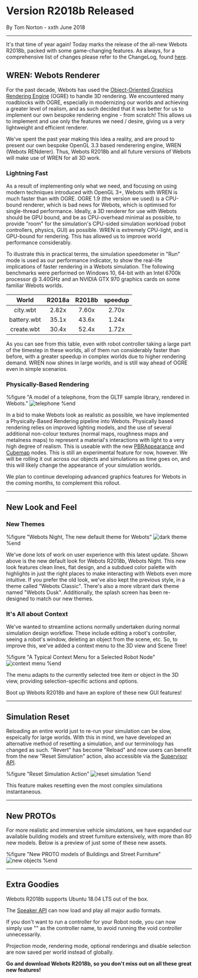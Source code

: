 # Version R2018b Released

<p id="publish-data">By Tom Norton - xxth June 2018</p>

---

It's that time of year again!
Today marks the release of the all-new Webots R2018b, packed with some game-changing features.
As always, for a comprehensive list of changes please refer to the ChangeLog, found [here](https://www.cyberbotics.com/dvd/common/doc/webots/ChangeLog.html).

## WREN: Webots Renderer

For the past decade, Webots has used the [Object-Oriented Graphics Rendering Engine](https://www.ogre3d.org/) (OGRE) to handle 3D rendering. 
We encountered many roadblocks with OGRE, especially in modernizing our worlds and achieving a greater level of realism, and as such decided that it was better for us to implement our own bespoke rendering engine - from scratch!
This allows us to implement and use only the features we need / desire, giving us a very lightweight and efficient renderer.


We've spent the past year making this idea a reality, and are proud to present our own bespoke OpenGL 3.3 based renderering engine, WREN (Webots RENderer).
Thus, Webots R2018b and all future versions of Webots will make use of WREN for all 3D work.

### Lightning Fast

As a result of implementing only what we need, and focusing on using modern techniques introduced with OpenGL 3+, Webots with WREN is much faster than with OGRE.
OGRE 1.9 (the version we used) is a CPU-bound renderer, which is bad news for Webots, which is optimised for single-thread performance.
Ideally, a 3D renderer for use with Webots should be GPU bound, and be as CPU-overhead minimal as possible, to provide "room" for the simulation's CPU-sided simulation workload (robot controllers, physics, GUI) as possible.
WREN is extremely CPU-light, and is GPU-bound for rendering.
This has allowed us to improve world performance considerably.


To illustrate this in practical terms, the simulation speedometer in "Run" mode is used as our performance indicator, to show the real-life implications of faster rendering in a Webots simulation.
The following benchmarks were performed on Windows 10, 64-bit with an Intel 6700k processor @ 3.40GHz and an NVIDIA GTX 970 graphics cards on some familiar Webots worlds.

|    World    | R2018a | R2018b | speedup |
|:-----------:|:------:|:------:|:-------:|
|   city.wbt  |  2.82x |  7.60x |  2.70x  |
| battery.wbt |  35.1x |  43.6x |  1.24x  |
| create.wbt  | 30.4x  |  52.4x |  1.72x  |


As you can see from this table, even with robot controller taking a large part of the timestep in these worlds, all of them run considerably faster than before, with a greater speedup in complex worlds due to higher rendering demand. 
WREN now shines in large worlds, and is still way ahead of OGRE even in simple scenarios.

### Physically-Based Rendering

%figure "A model of a telephone, from the GLTF sample library, rendered in Webots."
![telephone](images/telephone.png)
%end

In a bid to make Webots look as realistic as possible, we have implemented a Physically-Based Rendering pipeline into Webots.
Physically based rendering relies on improved lighting models, and the use of several additional non-colour textures (normal maps, roughness maps and metalness maps) to represent a material's interactions with light to a very high degree of realism.
This is useable with the new [PBRAppearance](../reference/pbrappearance.md) and [Cubemap](../reference/cubemap.md) nodes.
This is still an experimental feature for now, however.
We will be rolling it out across our objects and simulations as time goes on, and this will likely change the appearance of your simulation worlds.

We plan to continue developing advanced graphics features for Webots in the coming months, to complement this rollout.

---

## New Look and Feel

### New Themes

%figure "Webots Night, The new default theme for Webots"
![dark theme](images/webots_night.png)
%end

We've done lots of work on user experience with this latest update. 
Shown above is the new default look for Webots R2018b, Webots Night.
This new look features clean lines, flat design, and a subdued color palette with highlights in just the right places to make interacting with Webots even more intuitive.
If you prefer the old look, we've also kept the previous style, in a theme called "Webots Classic".
There's also a more vibrant dark theme named "Webots Dusk".
Additionally, the splash screen has been re-designed to match our new themes.

### It's All about Context

We've wanted to streamline actions normally undertaken during normal simulation design workflow. 
These include editing a robot's controller, seeing a robot's window, deleting an object from the scene, etc.
So, to improve this, we've added a context menu to the 3D view and Scene Tree!

%figure "A Typical Context Menu for a Selected Robot Node"
![context menu](images/context_menu.png)
%end

The menu adapts to the currently selected tree item or object in the 3D view, providing selection-specific actions and options.

Boot up Webots R2018b and have an explore of these new GUI features!

---

## Simulation Reset

Reloading an entire world just to re-run your simulation can be slow, espeically for large worlds.
With this in mind, we have developed an alternative method of resetting a simulation, and our terminology has changed as such.
"Revert" has become "Reload" and now users can benefit from the new "Reset Simulation" action, also accessible via the [Supervisor API](../reference/supervisor.md#wb_supervisor_simulation_reset).

%figure "Reset Simulation Action"
![reset simulation](images/reset.png)
%end

This feature makes resetting even the most complex simulations instantaneous.

---

## New PROTOs

For more realistic and immersive vehicle simulations, we have expanded our available building models and street furniture extensively, with more than 80 new models.
Below is a preview of just some of these new assets.

%figure "New PROTO models of Buildings and Street Furniture"
![new objects](images/new_objects.png)
%end

---

## Extra Goodies

Webots R2018b supports Ubuntu 18.04 LTS out of the box.

The [Speaker API](../reference/speaker.md#speaker-functions) can now load and play all major audio formats.

If you don't want to run a controller for your Robot node, you can now simply use "" as the controller name, to avoid running the void controller unnecessarily.

Projection mode, rendering mode, optional renderings and disable selection are now saved per world instead of globally.

**Go and download Webots R2018b, so you don't miss out on all these great new features!**
